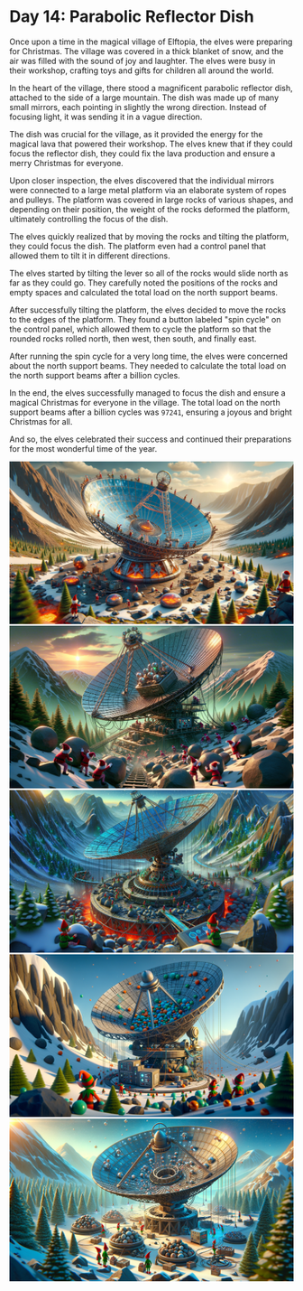 # Day 14: Parabolic Reflector Dish

Once upon a time in the magical village of Elftopia, the elves were preparing for Christmas. The village was covered in
a thick blanket of snow, and the air was filled with the sound of joy and laughter. The elves were busy in their
workshop, crafting toys and gifts for children all around the world.

In the heart of the village, there stood a magnificent parabolic reflector dish, attached to the side of a large
mountain. The dish was made up of many small mirrors, each pointing in slightly the wrong direction. Instead of focusing
light, it was sending it in a vague direction.

The dish was crucial for the village, as it provided the energy for the magical lava that powered their workshop. The
elves knew that if they could focus the reflector dish, they could fix the lava production and ensure a merry Christmas
for everyone.

Upon closer inspection, the elves discovered that the individual mirrors were connected to a large metal platform via an
elaborate system of ropes and pulleys. The platform was covered in large rocks of various shapes, and depending on their
position, the weight of the rocks deformed the platform, ultimately controlling the focus of the dish.

The elves quickly realized that by moving the rocks and tilting the platform, they could focus the dish. The platform
even had a control panel that allowed them to tilt it in different directions.

The elves started by tilting the lever so all of the rocks would slide north as far as they could go. They carefully
noted the positions of the rocks and empty spaces and calculated the total load on the north support beams.

After successfully tilting the platform, the elves decided to move the rocks to the edges of the platform. They found a
button labeled "spin cycle" on the control panel, which allowed them to cycle the platform so that the rounded rocks
rolled north, then west, then south, and finally east.

After running the spin cycle for a very long time, the elves were concerned about the north support beams. They needed
to calculate the total load on the north support beams after a billion cycles.

In the end, the elves successfully managed to focus the dish and ensure a magical Christmas for everyone in the village.
The total load on the north support beams after a billion cycles was `97241`, ensuring a joyous and bright Christmas for
all.

And so, the elves celebrated their success and continued their preparations for the most wonderful time of the year.

![img_01.png](img_01.png)
![img_02.png](img_02.png)
![img_03.png](img_03.png)
![img_04.png](img_04.png)
![img_05.png](img_05.png)